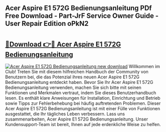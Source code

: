 ## Acer Aspire E1 572G Bedienungsanleitung PDf Free Download - Part-JrF Service Owner Guide - User Repair Edition oPkN2

# <h2><a href="http://df0omhv.blite.top/?on=Acer+Aspire+E1+572G+Bedienungsanleitung">🔗Download 👉🔴 Acer Aspire E1 572G Bedienungsanleitung</a></h2>

[![Acer Aspire E1 572G Bedienungsanleitung new download](https://i.imgur.com/lujVjoI.png)](http://df0omhv.blite.top/?on=Acer+Aspire+E1+572G+Bedienungsanleitung)
Willkommen im Club! Treten Sie mit diesem hilfreichen Handbuch der Community von Benutzern bei, die das Potenzial ihres neuen Acer Aspire E1 572G Bedienungsanleitung entdeckt haben. Bevor Sie Ihr Acer Aspire E1 572G Bedienungsanleitung verwenden, machen Sie sich bitte mit seinen Funktionen und Merkmalen vertraut, indem Sie dieses Benutzerhandbuch lesen. Es enthält klare Anweisungen für Installation, Einrichtung und Betrieb sowie Tipps zur Fehlerbehebung bei häufig auftretenden Problemen. Dieser Acer Aspire E1 572G Bedienungsanleitung ist mit einer Fülle von Funktionen ausgestattet, die Ihr tägliches Leben verbessern. Lass uns zusammenarbeiten, Acer Aspire E1 572G Bedienungsanleitung. Unser Kundensupport-Team ist bereit, Ihnen auf jede erdenkliche Weise zu helfen.
